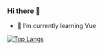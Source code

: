 ### Hi there 👋

- 🌱 I’m currently learning Vue

<!--
**jrnewton/jrnewton** is a ✨ _special_ ✨ repository because its `README.md` (this file) appears on your GitHub profile.

Here are some ideas to get you started:

- 🔭 I’m currently working on ...
- 🌱 I’m currently learning ...
- 👯 I’m looking to collaborate on ...
- 🤔 I’m looking for help with ...
- 💬 Ask me about ...
- 📫 How to reach me: ...
- 😄 Pronouns: ...
- ⚡ Fun fact: ...

[![jrnewton's github stats](https://github-readme-stats.vercel.app/api?username=jrnewton&count_private=true&show_icons=true)](https://github.com/anuraghazra/github-readme-stats)

-->

[![Top Langs](https://github-readme-stats.vercel.app/api/top-langs/?username=jrnewton&layout=compact&hide=vim-script&exclude_repo=cy_client,vimfiles,dotfiles,opt)](https://github.com/anuraghazra/github-readme-stats)

